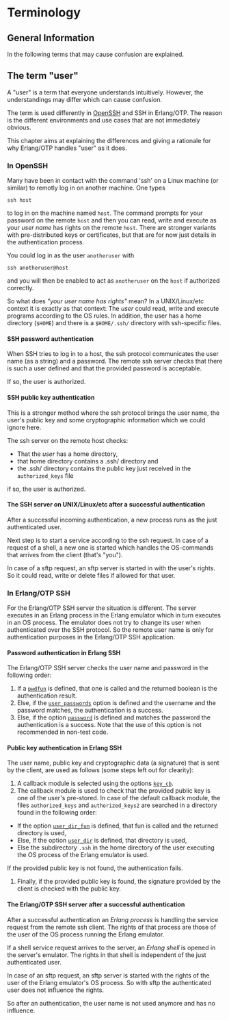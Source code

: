# Terminology

## General Information

In the following terms that may cause confusion are explained.

## The term "user"

A "user" is a term that everyone understands intuitively. However, the understandings may differ which can cause confusion.

The term is used differently in [OpenSSH](http://www.openssh.com) and SSH in Erlang/OTP. The reason is the different environments and use cases that are not immediately obvious.

This chapter aims at explaining the differences and giving a rationale for why Erlang/OTP handles "user" as it does.

### In OpenSSH

Many have been in contact with the command 'ssh' on a Linux machine (or similar) to remotly log in on another machine. One types

```text
ssh host
```

to log in on the machine named `host`. The command prompts for your password on the remote `host` and then you can read, write and execute as your *user name* has rights on the remote `host`. There are stronger variants with pre-distributed keys or certificates, but that are for now just details in the authentication process.

You could log in as the user `anotheruser` with

```text
ssh anotheruser@host
```

and you will then be enabled to act as `anotheruser` on the `host` if authorized correctly.

So what does *"your user name has rights"* mean? In a UNIX/Linux/etc context it is exactly as that context: The *user* could read, write and execute programs according to the OS rules. In addition, the user has a home directory (`$HOME`) and there is a `$HOME/.ssh/` directory with ssh-specific files.

#### SSH password authentication

When SSH tries to log in to a host, the ssh protocol communicates the user name (as a string) and a password. The remote ssh server checks that there is such a user defined and that the provided password is acceptable.

If so, the user is authorized.

#### SSH public key authentication

This is a stronger method where the ssh protocol brings the user name, the user's public key and some cryptographic information which we could ignore here.

The ssh server on the remote host checks:

* That the *user* has a home directory,
* that home directory contains a .ssh/ directory and
* the .ssh/ directory contains the public key just received in the `authorized_keys` file

if so, the user is authorized.

#### The SSH server on UNIX/Linux/etc after a successful authentication

After a successful incoming authentication, a new process runs as the just authenticated user.

Next step is to start a service according to the ssh request. In case of a request of a shell, a new one is started which handles the OS-commands that arrives from the client (that's "you").

In case of a sftp request, an sftp server is started in with the user's rights. So it could read, write or delete files if allowed for that user.

### In Erlang/OTP SSH

For the Erlang/OTP SSH server the situation is different. The server executes in an Erlang process in the Erlang emulator which in turn executes in an OS process. The emulator does not try to change its user when authenticated over the SSH protocol. So the remote user name is only for authentication purposes in the Erlang/OTP SSH application.

#### Password authentication in Erlang SSH

The Erlang/OTP SSH server checks the user name and password in the following order:

1. If a [`pwdfun`](`m:ssh#option-pwdfun`) is defined, that one is called and the returned boolean is the authentication result.
1. Else, if the [`user_passwords`](`m:ssh#option-user_passwords`) option is defined and the username and the password matches, the authentication is a success.
1. Else, if the option [`password`](`m:ssh#option-password`) is defined and matches the password the authentication is a success. Note that the use of this option is not recommended in non-test code.

#### Public key authentication in Erlang SSH

The user name, public key and cryptographic data (a signature) that is sent by the client, are used as follows (some steps left out for clearity):

1. A callback module is selected using the options [`key_cb`](`t:ssh:key_cb_common_option/0`).
1. The callback module is used to check that the provided public key is one of the user's pre-stored. In case of the default callback module, the files `authorized_keys` and `authorized_keys2` are searched in a directory found in the following order:
  * If the option [`user_dir_fun`](`t:ssh_file:user_dir_fun_common_option/0`) is defined, that fun is called and the returned directory is used,
  * Else, If the option [`user_dir`](`t:ssh_file:user_dir_common_option/0`) is defined, that directory is used,
  * Else the subdirectory `.ssh` in the home directory of the user executing the OS process of the Erlang emulator is used.

  If the provided public key is not found, the authentication fails.
1. Finally, if the provided public key is found, the signature provided by the client is checked with the public key.

#### The Erlang/OTP SSH server after a successful authentication

After a successful authentication an *Erlang process* is handling the service request from the remote ssh client. The rights of that process are those of the user of the OS process running the Erlang emulator.

If a shell service request arrives to the server, an *Erlang shell* is opened in the server's emulator. The rights in that shell is independent of the just authenticated user.

In case of an sftp request, an sftp server is started with the rights of the user of the Erlang emulator's OS process. So with sftp the authenticated user does not influence the rights.

So after an authentication, the user name is not used anymore and has no influence.
